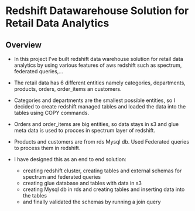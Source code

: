 # Redshift Datawarehouse Solution for Retail Data Analytics

## Overview
- In this project I've built redshift data warehouse solution for retail data analytics by using various features of aws redshift such as spectrum, federated queries,...
- The retail data has 6 different entities namely categories, departments, products, orders, order_items an customers.
- Categories and departments are the smallest possible entities, so I decided to create redshift managed tables and loaded the data into the tables using COPY commands.
- Orders and order_items are big entities, so data stays in s3 and glue meta data is used to procces in spectrum layer of redshift.
- Products and customers are from rds Mysql db. Used Federated queries to process them in redshift.

- I have designed this as an end to end solution:
  - creating redshift cluster, creating tables and external schemas for spectrum and federated queries
  - creating glue database and tables with data in s3
  - creating Mysql db in rds and creating tables and inserting data into the tables
  - and finally validated the schemas by running a join query
